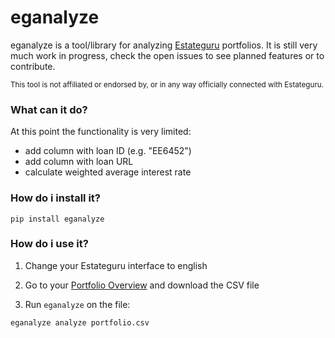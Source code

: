 # eganalyze

eganalyze is a tool/library for analyzing [Estateguru](https://estateguru.co/) portfolios. It is still very much work in progress, check the open issues to see planned features or to contribute. 

<sub>This tool is not affiliated or endorsed by, or in any way officially connected with Estateguru.</sub>

### What can it do?

At this point the functionality is very limited:

* add column with loan ID (e.g. "EE6452")
* add column with loan URL
* calculate weighted average interest rate

### How do i install it?

```
pip install eganalyze
```

### How do i use it?

1. Change your Estateguru interface to english

2. Go to your [Portfolio Overview](https://estateguru.co/portal/portfolio/details) and download the CSV file

3. Run `eganalyze` on the file:

````console
eganalyze analyze portfolio.csv
````